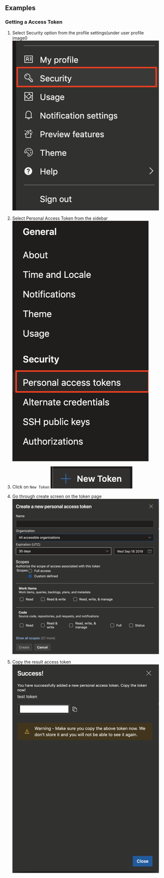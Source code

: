## Examples 

### Getting a Access Token

1. Select Security option from the profile settings(under user profile image0
![select security](./imgs/main_sidebar.png)

2. Select Personal Access Token from the sidebar
![select pat](./imgs/security_sidebar.png)

3. Click on `New Token`
![new token](./imgs/new_token.png)

4. Go through create screen on the token page
![create token](./imgs/create_token.png)

5. Copy the result access token
![success on create access token](./imgs/success.png)
